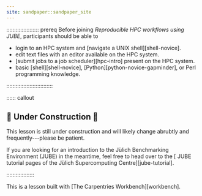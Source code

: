 ```yaml
---
site: sandpaper::sandpaper_site
---
```


::::::::::::::::::::: prereq
Before joining *Reproducible HPC workflows using JUBE*, participants should be able to

- login to an HPC system and [navigate a UNIX shell][shell-novice].
- edit text files with an editor available on the HPC system.
- [submit jobs to a job scheduler][hpc-intro] present on the HPC system.
- basic [shell][shell-novice], [Python][python-novice-gapminder], or Perl programming knowledge.

::::::::::::::::::::::::::::::


:::::: callout
## 🚧 Under Construction 🚧

This lesson is still under construction and will likely change abrubtly and
frequently---please be patient.

If you are looking for an introduction to the Jülich Benchmarking Environment
(JUBE) in the meantime, feel free to head over to the [
JUBE tutorial pages of the Jülich Supercomputing Centre][jube-tutorial].

::::::::::::::::::

This is a lesson built with [The Carpentries Workbench][workbench]. 


